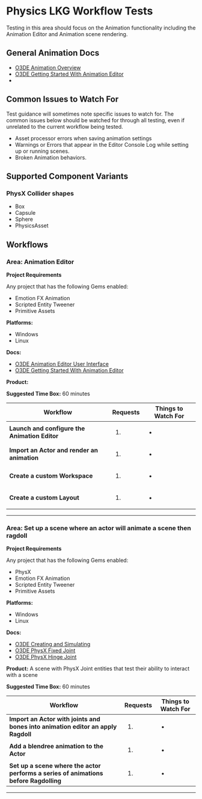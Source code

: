 # Physics LKG Workflow Tests

Testing in this area should focus on the Animation functionality including the Animation Editor and Animation scene rendering.

## General Animation Docs
* [O3DE Animation Overview](https://www.o3de.org/docs/user-guide/visualization/animation/)
* [O3DE Getting Started With Animation Editor](https://www.o3de.org/docs/user-guide/visualization/animation/animation-editor/quick-start/)
* 

## Common Issues to Watch For

Test guidance will sometimes note specific issues to watch for. The common issues below should be watched for through all testing, even if unrelated to the current workflow being tested.
- Asset processor errors when saving animation settings
- Warnings or Errors that appear in the Editor Console Log while setting up or running scenes. 
- Broken Animation behaviors.



## Supported Component Variants
### PhysX Collider shapes
* Box
* Capsule
* Sphere
* PhysicsAsset

## Workflows

### Area: Animation Editor

**Project Requirements**

Any project that has the following Gems enabled: 
* Emotion FX Animation
* Scripted Entity Tweener
* Primitive Assets

**Platforms:**
* Windows
* Linux

**Docs:** 
* [O3DE Animation Editor User Interface](https://www.o3de.org/docs/user-guide/visualization/animation/animation-editor/user-interface/)
* [O3DE Getting Started With Animation Editor](https://www.o3de.org/docs/user-guide/visualization/animation/animation-editor/quick-start/)

**Product:** 

**Suggested Time Box:** 60 minutes

| Workflow                                     | Requests            | Things to Watch For |
|----------------------------------------------|---------------------|---------------------|
| **Launch and configure the Animation Editor** | <ol><li></li></ol>  | <ul><li></li></ul>  |
| **Import an Actor and render an animation**  | <ol><li></li></ol>  | <ul><li></li></ul>  |
| **Create a custom Workspace**                | <ol><li></li></ol>  | <ul><li></li></ul>  |
| **Create a custom Layout**                  | <ol><li></li></ol>  | <ul><li></li></ul>  |

---

### Area: Set up a scene where an actor will animate a scene then ragdoll

**Project Requirements**

Any project that has the following Gems enabled: 
* PhysX 
* Emotion FX Animation
* Scripted Entity Tweener
* Primitive Assets

**Platforms:**
* Windows
* Linux

**Docs:** 
* [O3DE Creating and Simulating](https://www.o3de.org/docs/user-guide/visualization/animation/animation-editor/creating-and-simulating-physx-ragdoll/)
* [O3DE PhysX Fixed Joint](https://www.o3de.org/docs/user-guide/components/reference/physx/fixed-joint/)
* [O3DE PhysX Hinge Joint](https://www.o3de.org/docs/user-guide/components/reference/physx/hinge-joint/)

**Product:** A scene with PhysX Joint entities that test their ability to interact with a scene

**Suggested Time Box:** 60 minutes

| Workflow                                                                             | Requests            | Things to Watch For |
|--------------------------------------------------------------------------------------|---------------------|---------------------|
| **Import an Actor with joints and bones into animation editor an apply Ragdoll**     | <ol><li></li></ol>  | <ul><li></li></ul>  |
| **Add a blendree animation to the Actor**                                            | <ol><li></li></ol>  | <ul><li></li></ul>  |
| **Set up a scene where the actor performs a series of animations before Ragdolling** | <ol><li></li></ol>  | <ul><li></li></ul>  |
---



